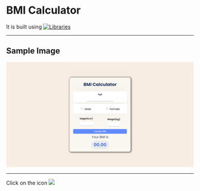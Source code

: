 # BMI  Calculator 
It is built using  [![Libraries](https://skills.thijs.gg/icons?i=html,css,js)](https://skills.thijs.gg)
<hr>

## Sample Image

<img src="sampleImg/sample-img.png">
<hr>
Click on the icon  <a href="https://indrarjun.github.io/BMI-Calculator/"> <img src="https://play-lh.googleusercontent.com/wiLKNn9tyY-SiNWg_Pib1stLmZU9lYuadq-Y4ASfi7OtJzLDmDknUFcqejQjw4Sqjg" width= 30px></a>
